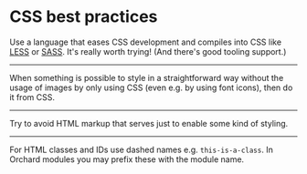 # CSS best practices



Use a language that eases CSS development and compiles into CSS like [LESS](http://lesscss.org/) or [SASS](http://sass-lang.com/). It's really worth trying! (And there's good tooling support.)

----------

When something is possible to style in a straightforward way without the usage of images by only using CSS (even e.g. by using font icons), then do it from CSS.

----------

Try to avoid HTML markup that serves just to enable some kind of styling.

----------

For HTML classes and IDs use dashed names e.g. `this-is-a-class`. In Orchard modules you may prefix these with the module name.